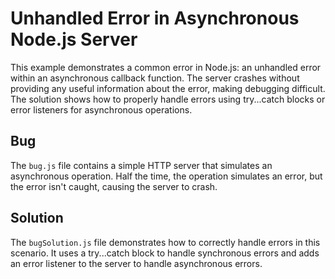 # Unhandled Error in Asynchronous Node.js Server

This example demonstrates a common error in Node.js: an unhandled error within an asynchronous callback function.  The server crashes without providing any useful information about the error, making debugging difficult. The solution shows how to properly handle errors using try...catch blocks or error listeners for asynchronous operations.

## Bug
The `bug.js` file contains a simple HTTP server that simulates an asynchronous operation.  Half the time, the operation simulates an error, but the error isn't caught, causing the server to crash.

## Solution
The `bugSolution.js` file demonstrates how to correctly handle errors in this scenario.  It uses a try...catch block to handle synchronous errors and adds an error listener to the server to handle asynchronous errors.